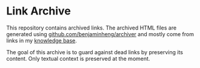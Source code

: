 # Link Archive

This repository contains archived links. The archived HTML files are generated
using [github.com/benjaminheng/archiver](https://github.com/benjaminheng/archiver)
and mostly come from links in my [knowledge base](https://kb.hbenjamin.com).

The goal of this archive is to guard against dead links by preserving its
content. Only textual context is preserved at the moment.
